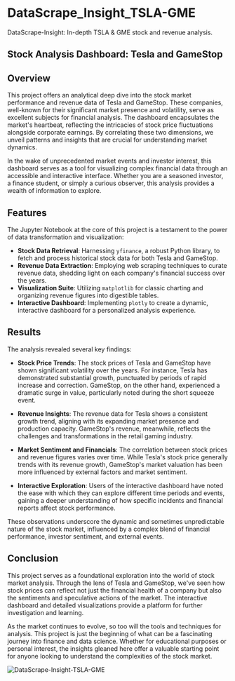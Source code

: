 # DataScrape_Insight_TSLA-GME
DataScrape-Insight: In-depth TSLA &amp; GME stock and revenue analysis.

## Stock Analysis Dashboard: Tesla and GameStop

## Overview

This project offers an analytical deep dive into the stock market performance and revenue data of Tesla and GameStop. These companies, well-known for their significant market presence and volatility, serve as excellent subjects for financial analysis. The dashboard encapsulates the market's heartbeat, reflecting the intricacies of stock price fluctuations alongside corporate earnings. By correlating these two dimensions, we unveil patterns and insights that are crucial for understanding market dynamics.

In the wake of unprecedented market events and investor interest, this dashboard serves as a tool for visualizing complex financial data through an accessible and interactive interface. Whether you are a seasoned investor, a finance student, or simply a curious observer, this analysis provides a wealth of information to explore.

## Features

The Jupyter Notebook at the core of this project is a testament to the power of data transformation and visualization:

- **Stock Data Retrieval**: Harnessing `yfinance`, a robust Python library, to fetch and process historical stock data for both Tesla and GameStop.
- **Revenue Data Extraction**: Employing web scraping techniques to curate revenue data, shedding light on each company's financial success over the years.
- **Visualization Suite**: Utilizing `matplotlib` for classic charting and organizing revenue figures into digestible tables.
- **Interactive Dashboard**: Implementing `plotly` to create a dynamic, interactive dashboard for a personalized analysis experience.

## Results

The analysis revealed several key findings:

- **Stock Price Trends**: The stock prices of Tesla and GameStop have shown significant volatility over the years. For instance, Tesla has demonstrated substantial growth, punctuated by periods of rapid increase and correction. GameStop, on the other hand, experienced a dramatic surge in value, particularly noted during the short squeeze event.

- **Revenue Insights**: The revenue data for Tesla shows a consistent growth trend, aligning with its expanding market presence and production capacity. GameStop's revenue, meanwhile, reflects the challenges and transformations in the retail gaming industry.

- **Market Sentiment and Financials**: The correlation between stock prices and revenue figures varies over time. While Tesla's stock price generally trends with its revenue growth, GameStop's market valuation has been more influenced by external factors and market sentiment.

- **Interactive Exploration**: Users of the interactive dashboard have noted the ease with which they can explore different time periods and events, gaining a deeper understanding of how specific incidents and financial reports affect stock performance.

These observations underscore the dynamic and sometimes unpredictable nature of the stock market, influenced by a complex blend of financial performance, investor sentiment, and external events.

## Conclusion

This project serves as a foundational exploration into the world of stock market analysis. Through the lens of Tesla and GameStop, we've seen how stock prices can reflect not just the financial health of a company but also the sentiments and speculative actions of the market. The interactive dashboard and detailed visualizations provide a platform for further investigation and learning.

As the market continues to evolve, so too will the tools and techniques for analysis. This project is just the beginning of what can be a fascinating journey into finance and data science. Whether for educational purposes or personal interest, the insights gleaned here offer a valuable starting point for anyone looking to understand the complexities of the stock market.



![DataScrape-Insight-TSLA-GME](https://github.com/Sabbirrah/DataScrape_Insight_TSLA-GME/assets/116674419/242c26f5-f7ad-49a9-9219-c794920c0907)

